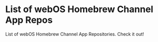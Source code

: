 # List of webOS Homebrew Channel App Repos
List of webOS Homebrew Channel App Repositories. Check it out!
